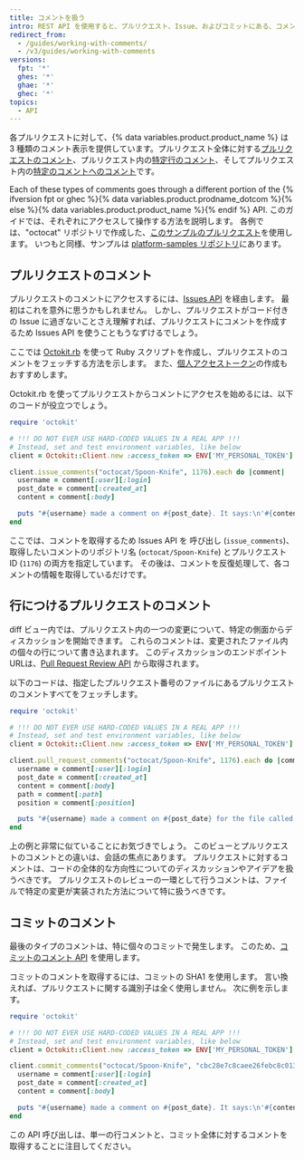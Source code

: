```yaml
---
title: コメントを扱う
intro: REST API を使用すると、プルリクエスト、Issue、およびコミットにある、コメントにアクセスして管理できます。
redirect_from:
  - /guides/working-with-comments/
  - /v3/guides/working-with-comments
versions:
  fpt: '*'
  ghes: '*'
  ghae: '*'
  ghec: '*'
topics:
  - API
---
```




各プルリクエストに対して、{% data variables.product.product_name %} は 3 種類のコメント表示を提供しています。プルリクエスト全体に対する[プルリクエストのコメント][PR comment]、プルリクエスト内の[特定行のコメント][PR line comment]、そしてプルリクエスト内の[特定のコメントへのコメント][commit comment]です。

Each of these types of comments goes through a different portion of the {% ifversion fpt or ghec %}{% data variables.product.prodname_dotcom %}{% else %}{% data variables.product.product_name %}{% endif %} API. このガイドでは、それぞれにアクセスして操作する方法を説明します。 各例では、"octocat" リポジトリで作成した、[このサンプルのプルリクエスト][sample PR]を使用します。 いつもと同様、サンプルは [platform-samples リポジトリ][platform-samples]にあります。

## プルリクエストのコメント

プルリクエストのコメントにアクセスするには、[Issues API][issues] を経由します。 最初はこれを意外に思うかもしれません。 しかし、プルリクエストがコード付きの Issue に過ぎないことさえ理解すれば、プルリクエストにコメントを作成するため Issues API を使うこともうなずけるでしょう。

ここでは [Octokit.rb][octokit.rb] を使って Ruby スクリプトを作成し、プルリクエストのコメントをフェッチする方法を示します。 また、[個人アクセストークン][personal token]の作成もおすすめします。

Octokit.rb を使ってプルリクエストからコメントにアクセスを始めるには、以下のコードが役立つでしょう。

``` ruby
require 'octokit'

# !!! DO NOT EVER USE HARD-CODED VALUES IN A REAL APP !!!
# Instead, set and test environment variables, like below
client = Octokit::Client.new :access_token => ENV['MY_PERSONAL_TOKEN']

client.issue_comments("octocat/Spoon-Knife", 1176).each do |comment|
  username = comment[:user][:login]
  post_date = comment[:created_at]
  content = comment[:body]

  puts "#{username} made a comment on #{post_date}. It says:\n'#{content}'\n"
end
```

ここでは、コメントを取得するため Issues API を 呼び出し (`issue_comments`)、取得したいコメントのリポジトリ名 (`octocat/Spoon-Knife`) とプルリクエスト ID (`1176`) の両方を指定しています。 その後は、コメントを反復処理して、各コメントの情報を取得しているだけです。

## 行につけるプルリクエストのコメント

diff ビュー内では、プルリクエスト内の一つの変更について、特定の側面からディスカッションを開始できます。 これらのコメントは、変更されたファイル内の個々の行について書き込まれます。 このディスカッションのエンドポイントURLは、[Pull Request Review API][PR Review API] から取得されます。

以下のコードは、指定したプルリクエスト番号のファイルにあるプルリクエストのコメントすべてをフェッチします。

``` ruby
require 'octokit'

# !!! DO NOT EVER USE HARD-CODED VALUES IN A REAL APP !!!
# Instead, set and test environment variables, like below
client = Octokit::Client.new :access_token => ENV['MY_PERSONAL_TOKEN']

client.pull_request_comments("octocat/Spoon-Knife", 1176).each do |comment|
  username = comment[:user][:login]
  post_date = comment[:created_at]
  content = comment[:body]
  path = comment[:path]
  position = comment[:position]

  puts "#{username} made a comment on #{post_date} for the file called #{path}, on line #{position}. It says:\n'#{content}'\n"
end
```

上の例と非常に似ていることにお気づきでしょう。 このビューとプルリクエストのコメントとの違いは、会話の焦点にあります。 プルリクエストに対するコメントは、コードの全体的な方向性についてのディスカッションやアイデアを扱うべきです。 プルリクエストのレビューの一環として行うコメントは、ファイルで特定の変更が実装された方法について特に扱うべきです。

## コミットのコメント

最後のタイプのコメントは、特に個々のコミットで発生します。 このため、[コミットのコメント API][commit comment API] を使用します。

コミットのコメントを取得するには、コミットの SHA1 を使用します。 言い換えれば、プルリクエストに関する識別子は全く使用しません。 次に例を示します。

``` ruby
require 'octokit'

# !!! DO NOT EVER USE HARD-CODED VALUES IN A REAL APP !!!
# Instead, set and test environment variables, like below
client = Octokit::Client.new :access_token => ENV['MY_PERSONAL_TOKEN']

client.commit_comments("octocat/Spoon-Knife", "cbc28e7c8caee26febc8c013b0adfb97a4edd96e").each do |comment|
  username = comment[:user][:login]
  post_date = comment[:created_at]
  content = comment[:body]

  puts "#{username} made a comment on #{post_date}. It says:\n'#{content}'\n"
end
```

この API 呼び出しは、単一の行コメントと、コミット全体に対するコメントを取得することに注目してください。

[PR comment]: https://github.com/octocat/Spoon-Knife/pull/1176#issuecomment-24114792
[PR line comment]: https://github.com/octocat/Spoon-Knife/pull/1176#discussion_r6252889
[commit comment]: https://github.com/octocat/Spoon-Knife/commit/cbc28e7c8caee26febc8c013b0adfb97a4edd96e#commitcomment-4049848
[sample PR]: https://github.com/octocat/Spoon-Knife/pull/1176
[platform-samples]: https://github.com/github/platform-samples/tree/master/api/ruby/working-with-comments
[issues]: /rest/reference/issues#comments
[personal token]: /articles/creating-an-access-token-for-command-line-use
[octokit.rb]: https://github.com/octokit/octokit.rb
[PR Review API]: /rest/reference/pulls#comments
[commit comment API]: /rest/reference/repos#get-a-commit-comment
